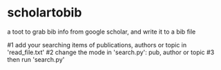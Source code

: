 # scholartobib
a toot to grab bib info from google scholar, and write it to a bib file

#1 add your searching items of publications, authors or topic in 'read_file.txt'
#2 change the mode in 'search.py': pub, author or topic
#3 then run 'search.py'

